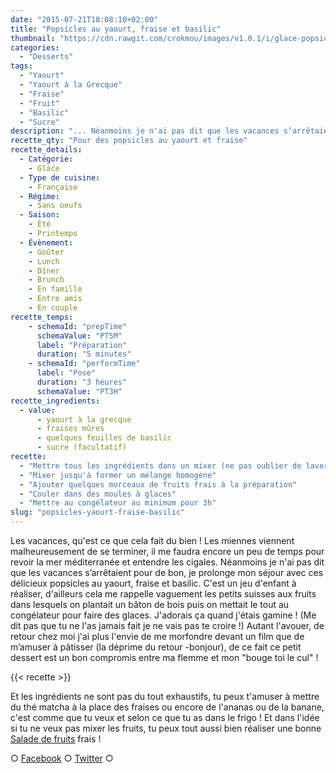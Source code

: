 ```yaml
---
date: "2015-07-21T18:08:10+02:00"
title: "Popsicles au yaourt, fraise et basilic"
thumbnail: "https://cdn.rawgit.com/crokmou/images/v1.0.1/i/glace-popsicle-fraise-basilic-yaourt.jpg"
categories:
  - "Desserts"
tags:
  - "Yaourt"
  - "Yaourt à la Grecque"
  - "Fraise"
  - "Fruit"
  - "Basilic"
  - "Sucre"
description: "... Néanmoins je n'ai pas dit que les vacances s’arrêtaient pour de bon, je prolonge mon séjour avec ces délicieux popsicles au yaourt, fraise et basilic..."
recette_qty: "Pour des popsicles au yaourt et fraise"
recette_details:
  - Catégorie:
    - Glace
  - Type de cuisine:
    - Française
  - Régime:
    - Sans oeufs
  - Saison:
    - Été
    - Printemps
  - Évènement:
    - Goûter
    - Lunch
    - Dîner
    - Brunch
    - En famille
    - Entre amis
    - En couple
recette_temps:
    - schemaId: "prepTime"
      schemaValue: "PT5M"
      label: "Préparation"
      duration: "5 minutes"
    - schemaId: "performTime"
      label: "Pose"
      duration: "3 heures"
      schemaValue: "PT3H"
recette_ingredients:
  - value:
      - yaourt à la grecque
      - fraises mûres
      - quelques feuilles de basilic
      - sucre (facultatif)
recette:
  - "Mettre tous les ingrédients dans un mixer (ne pas oublier de laver et équeuter les fraises)"
  - "Mixer jusqu'à former un mélange homogène"
  - "Ajouter quelques morceaux de fruits frais à la préparation"
  - "Couler dans des moules à glaces"
  - "Mettre au congélateur au minimum pour 3h"
slug: "popsicles-yaourt-fraise-basilic"
---
```


Les vacances, qu'est ce que cela fait du bien ! Les miennes viennent malheureusement de se terminer, il me faudra encore un peu de temps pour revoir la mer méditerranée et entendre les cigales. Néanmoins je n'ai pas dit que les vacances s’arrêtaient pour de bon, je prolonge mon séjour avec ces délicieux popsicles au yaourt, fraise et basilic. C'est un jeu d'enfant à réaliser, d'ailleurs cela me rappelle vaguement les petits suisses aux fruits dans lesquels on plantait un bâton de bois puis on mettait le tout au congélateur pour faire des glaces. J'adorais ça quand j'étais gamine ! (Me dit pas que tu ne l'as jamais fait je ne vais pas te croire !) Autant l'avouer, de retour chez moi j'ai plus l'envie de me morfondre devant un film que de m’amuser à pâtisser (la déprime du retour -bonjour), de ce fait ce petit dessert est un bon compromis entre ma flemme et mon "bouge toi le cul" !

{{< recette >}}

Et les ingrédients ne sont pas du tout exhaustifs, tu peux t'amuser à mettre du thé matcha à la place des fraises ou encore de l'ananas ou de la banane, c'est comme que tu veux et selon ce que tu as dans le frigo ! Et dans l'idée si tu ne veux pas mixer les fruits, tu peux tout aussi bien réaliser une bonne [Salade de fruits](https://crokmou.com/2015/05/salade-de-fruits-que-calor) frais !

○ [Facebook](https://www.facebook.com/crokmou.blog) ○ [Twitter](https://twitter.com/Crokmou) ○
